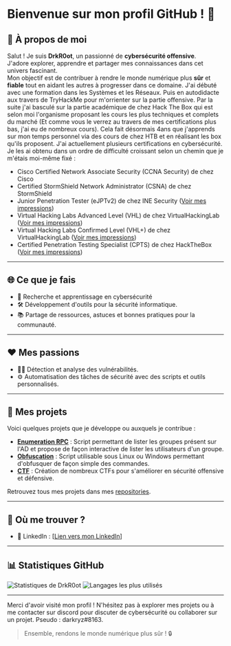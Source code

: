 # Bienvenue sur mon profil GitHub ! 👋

## 🚀 À propos de moi
Salut ! Je suis **DrkR0ot**, un passionné de **cybersécurité offensive**.  
J'adore explorer, apprendre et partager mes connaissances dans cet univers fascinant.  
Mon objectif est de contribuer à rendre le monde numérique plus **sûr** et **fiable** tout en aidant les autres à progresser dans ce domaine.
J'ai débuté avec une formation dans les Systèmes et les Réseaux. Puis en autodidacte aux travers de TryHackMe pour m'orrienter sur la partie offensive. 
Par la suite j'ai basculé sur la partie académique de chez Hack The Box qui est selon moi l'organisme proposant les cours les plus techniques et complets du marché (Et comme vous le verrez au travers de mes certifications plus bas, j'ai eu de nombreux cours). 
Cela fait désormais 4ans que j'apprends sur mon temps personnel via des cours de chez HTB et en réalisant les box qu'ils proposent.
J'ai actuellement plusieurs certifications en cybersécurité. Je les ai obtenu dans un ordre de difficulté croissant selon un chemin que je m'étais moi-même fixé :
- Cisco Certified Network Associate Security (CCNA Security) de chez Cisco 
- Certified StormShield Network Administrator (CSNA) de chez StormShield
- Junior Penetration Tester (eJPTv2) de chez INE Security ([Voir mes impressions](https://https://www.linkedin.com/feed/update/urn:li:activity:7020064853155282944?utm_source=share&utm_medium=member_desktop&rcm=ACoAACRK-8MBVF6Q2viJ1QWf5MWuQO-QGfp9r88))
- Virtual Hacking Labs Advanced Level (VHL) de chez VirtualHackingLab ([Voir mes impressions](https://www.linkedin.com/posts/gregoire-durand-drkr0ot_certification-vhl-advanced-level-activity-7057730537964064768--2kU?utm_source=share&utm_medium=member_desktop&rcm=ACoAACRK-8MBVF6Q2viJ1QWf5MWuQO-QGfp9r88))
- Virtual Hacking Labs Confirmed Level (VHL+) de chez VirtualHackingLab ([Voir mes impressions](https://www.linkedin.com/posts/gregoire-durand-drkr0ot_certification-vhl-activity-7086330235389898752-KObW?utm_source=share&utm_medium=member_desktop&rcm=ACoAACRK-8MBVF6Q2viJ1QWf5MWuQO-QGfp9r88))
- Certified Penetration Testing Specialist (CPTS) de chez HackTheBox ([Voir mes impressions](https://www.linkedin.com/posts/gregoire-durand-drkr0ot_certified-penetration-testing-specialist-activity-7170410937881989120-5ZuG?utm_source=share&utm_medium=member_desktop&rcm=ACoAACRK-8MBVF6Q2viJ1QWf5MWuQO-QGfp9r88))

---

## 🌐 Ce que je fais
- 🔐 Recherche et apprentissage en cybersécurité 
- 🛠️ Développement d'outils pour la sécurité informatique.
- 📚 Partage de ressources, astuces et bonnes pratiques pour la communauté.

---

## ❤️ Mes passions
- 🕵️‍♂️ Détection et analyse des vulnérabilités.
- ⚙️ Automatisation des tâches de sécurité avec des scripts et outils personnalisés.

---

## 📂 Mes projets
Voici quelques projets que je développe ou auxquels je contribue :
- **[Enumeration RPC](https://github.com/DrkR0ot/Enumeration-RPC)** : Script permettant de lister les groupes présent sur l'AD et propose de façon interactive de lister les utilisateurs d'un groupe.
- **[Obfuscation](https://github.com/DrkR0ot/Obfuscation)** : Script utilisable sous Linux ou Windows permettant d'obfusquer de façon simple des commandes.
- **[CTF](https://github.com/DrkR0ot/CTF)** : Création de nombreux CTFs pour s'améliorer en sécurité offensive et défensive.

Retrouvez tous mes projets dans mes [repositories](https://github.com/DrkR0ot?tab=repositories).

---

## 🌟 Où me trouver ?
- 💬 LinkedIn : [[Lien vers mon LinkedIn](https://www.linkedin.com/in/gregoire-durand-74ooo/)]

---

## 📊 Statistiques GitHub
![Statistiques de DrkR0ot](https://github-readme-stats.vercel.app/api?username=DrkR0ot&show_icons=true&theme=dark)
![Langages les plus utilisés](https://github-readme-stats.vercel.app/api/top-langs/?username=DrkR0ot&layout=compact&theme=dark)

---

Merci d'avoir visité mon profil ! N'hésitez pas à explorer mes projets ou à me contacter sur discord pour discuter de cybersécurité ou collaborer sur un projet. Pseudo : darkryz#8163.  

> Ensemble, rendons le monde numérique plus sûr ! 🔒
